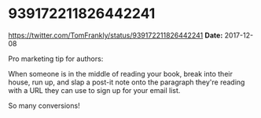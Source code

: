 # 939172211826442241
https://twitter.com/TomFrankly/status/939172211826442241
**Date:** 2017-12-08

Pro marketing tip for authors:

When someone is in the middle of reading your book, break into their house, run up, and slap a post-it note onto the paragraph they're reading with a URL they can use to sign up for your email list.

So many conversions!
